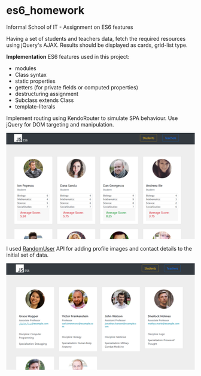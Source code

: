 # es6_homework
Informal School of IT - Assignment on ES6 features

Having a set of students and teachers data, fetch the required resources using jQuery's AJAX.
Results should be displayed as cards, grid-list type.

**Implementation**
ES6 features used in this project:
  - modules
  - Class syntax
  - static properties
  - getters (for private fields or computed properties)
  - destructuring assignment
  - Subclass extends Class
  - template-literals
  
Implement routing using KendoRouter to simulate SPA behaviour.
Use jQuery for DOM targeting and manipulation.

![Students View](/screenshots/2019-03-09%20(15).png)


I used [RandomUser](https://randomuser.me/photos) API for adding profile images and contact details to the initial set of data.

![Teachers View](/screenshots/2019-03-09%20(16).png)
